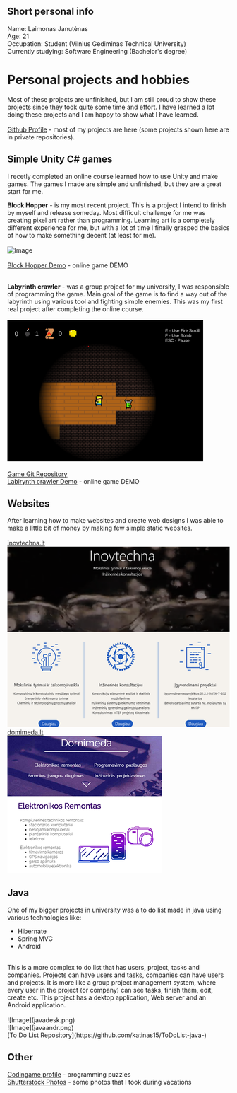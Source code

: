 ## Short personal info

Name: Laimonas Janutėnas 
<br />
Age: 21 
<br />
Occupation: Student (Vilnius Gediminas Technical University)
<br />
Currently studying: Software Engineering (Bachelor's degree) 
<br />

# Personal projects and hobbies

Most of these projects are unfinished, but I am still proud to show these projects since they took quite some time and effort. I have learned a lot doing these projects and I am happy to show what I have learned. 
<br />
<br />
[Github Profile](https://github.com/katinas15) - most of my projects are here (some projects shown here are in private repositories).
<br />

## Simple Unity C# games

I recetly completed an online course learned how to use Unity and make games. The games I made are simple and unfinished, but they are a great start for me.
<br />

<b>Block Hopper</b> - is my most recent project. This is a project I intend to finish by myself and release someday. Most difficult challenge for me was creating pixel art rather than programming. Learning art is a completely different experience for me, but with a lot of time I finally grasped the basics of how to make something decent (at least for me).
<br />
<br /> 
![Image](block.gif) 
<br />
<br />
[Block Hopper Demo](https://katinas15.itch.io/blockhopperkatinas) - online game DEMO 
<br />
<br />


<b>Labyrinth crawler</b> - was a group project for my university, I was responsible of programming the game. Main goal of the game is to find a way out of the labyrinth using various tool and fighting simple enemies. This was my first real project after completing the online course. 
<br />
<br />
![Image](crawler.png) 
<br /> 
<br />
[Game Git Repository](https://github.com/katinas15/Labyrinth_crawler)
<br />
[Labirynth crawler Demo](https://katinas15.itch.io/katinaslabyrinthcrawlerdemo) - online game DEMO 
<br />

## Websites

After learning how to make websites and create web designs I was able to make a little bit of money by making few simple static websites.
<br />
<br />
[inovtechna.lt](http://inovtechna.lt/)
<br />
![Image](inov.png) 
<br />
[domimeda.lt](https://domimeda.com/)
<br />
![Image](dom.png) 

## Java

One of my bigger projects in university was a to do list made in java using various technologies like:
* Hibernate
* Spring MVC
* Android
<br />
This is a more complex to do list that has users, project, tasks and companies. Projects can have users and tasks, companies can have users and projects. It is more like a group project management system, where every user in the project (or company) can see tasks, finish them, edit, create etc. This project has a dektop application, Web server and an Android application.

<br />
<br />
![Image](javadesk.png) 
<br />
![Image](javaandr.png) 
<br />
[To Do List Repository](https://github.com/katinas15/ToDoList-java-)

## Other


[Codingame profile](https://www.codingame.com/profile/df8e16abde9b88d3623eaf9f7e13f8899915731) - programming puzzles
<br />
[Shutterstock Photos](https://www.shutterstock.com/g/laimisj?rid=177746324) - some photos that I took during vacations
<br />



